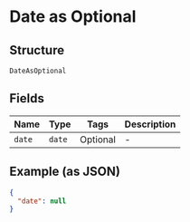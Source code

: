 
# Date as Optional

## Structure

`DateAsOptional`

## Fields

| Name | Type | Tags | Description |
|  --- | --- | --- | --- |
| `date` | `date` | Optional | - |

## Example (as JSON)

```json
{
  "date": null
}
```

